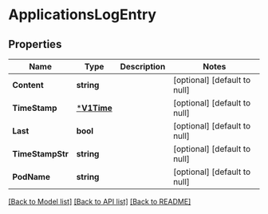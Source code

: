 # ApplicationsLogEntry

## Properties
Name | Type | Description | Notes
------------ | ------------- | ------------- | -------------
**Content** | **string** |  | [optional] [default to null]
**TimeStamp** | [***V1Time**](v1Time.md) |  | [optional] [default to null]
**Last** | **bool** |  | [optional] [default to null]
**TimeStampStr** | **string** |  | [optional] [default to null]
**PodName** | **string** |  | [optional] [default to null]

[[Back to Model list]](../README.md#documentation-for-models) [[Back to API list]](../README.md#documentation-for-api-endpoints) [[Back to README]](../README.md)

